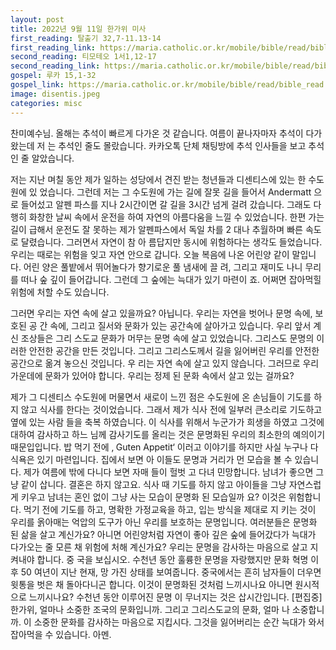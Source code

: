```yaml
---
layout: post
title: 2022년 9월 11일 한가위 미사
first_reading: 탈출기 32,7-11.13-14
first_reading_link: https://maria.catholic.or.kr/mobile/bible/read/bible_read.asp?m=1&n=102&p=32
second_reading: 티모테오 1서1,12-17
second_reading_link: https://maria.catholic.or.kr/mobile/bible/read/bible_read.asp?m=2&n=161&p=1
gospel: 루카 15,1-32
gospel_link: https://maria.catholic.or.kr/mobile/bible/read/bible_read.asp?m=2&n=149&p=15
image: disentis.jpeg
categories: misc
---
```


찬미예수님. 올해는 추석이 빠르게 다가온 것 같습니다. 여름이 끝나자마자 추석이 다가왔는데 저
는 추석인 줄도 몰랐습니다. 카카오톡 단체 채팅방에 추석 인사들을 보고 추석인 줄 알았습니다.

저는 지난 며칠 동안 제가 일하는 성당에서 견진 받는 청년들과 디센티스에 있는 한 수도원에 있
었습니다. 그런데 저는 그 수도원에 가는 길에 잘못 길을 들어서 Andermatt 으로 들어섰고 알펜
파스를 지나 2시간이면 갈 길을 3시간 넘게 걸려 갔습니다. 그래도 다행히 화창한 날씨 속에서
운전을 하여 자연의 아름다움을 느낄 수 있었습니다. 한편 가는 길이 급해서 운전도 잘 못하는
제가 알펜파스에서 독일 차를 2 대나 추월하며 빠른 속도로 달렸습니다. 그러면서 자연이 참 아
름답지만 동시에 위험하다는 생각도 들었습니다. 우리는 때로는 위험을 잊고 자연 안으로 갑니다.
오늘 복음에 나온 어린양 같이 말입니다. 어린 양은 풀밭에서 뛰어놀다가 향기로운 풀 냄새에 끌
려, 그리고 재미도 나니 무리를 떠나 숲 깊이 들어갑니다. 그런데 그 숲에는 늑대가 있기 마련이
죠. 어쩌면 잡아먹힐 위험에 처할 수도 있습니다.

그러면 우리는 자연 속에 살고 있을까요? 아닙니다. 우리는 자연을 벗어나 문명 속에, 보호된 공
간 속에, 그리고 질서와 문화가 있는 공간속에 살아가고 있습니다. 우리 앞서 계신 조상들은 그리
스도교 문화가 머무는 문명 속에 살고 있었습니다. 그리스도 문명의 이러한 안전한 공간을 만든
것입니다. 그리고 그리스도께서 길을 잃어버린 우리를 안전한 공간으로 옮겨 놓으신 것입니다. 우
리는 자연 속에 살고 있지 않습니다. 그러므로 우리 가운데에 문화가 있어야 합니다. 우리는 정제
된 문화 속에서 살고 있는 걸까요?

제가 그 디센티스 수도원에 머물면서 새로이 느낀 점은 수도원에 온 손님들이 기도를 하지 않고
식사를 한다는 것이었습니다. 그래서 제가 식사 전에 일부러 큰소리로 기도하고 옆에 있는 사람
들을 축복 하였습니다. 이 식사를 위해서 누군가가 희생을 하였고 그것에 대하여 감사하고 하느
님께 감사기도를 올리는 것은 문명화된 우리의 최소한의 예의이기 때문입입니다. 밥 먹기 전에 ‚
Guten Appetit‘ 이러고 이야기를 하지만 사실 누구나 다 식욕은 있기 마련입니다. 집에서 보면 아
이들도 문명과 거리가 먼 모습을 볼 수 있습니다. 제가 여름에 밖에 다니다 보면 자매 들이 헐벗
고 다녀 민망합니다. 남녀가 좋으면 그냥 같이 삽니다. 결혼은 하지 않고요. 식사 때 기도를 하지
않고 아이들을 그냥 자연스럽게 키우고 남녀는 혼인 없이 그냥 사는 모습이 문명화 된 모습일까
요? 이것은 위험합니다. 먹기 전에 기도를 하고, 명확한 가정교육을 하고, 입는 방식을 제대로 지
키는 것이 우리를 옭아매는 억압의 도구가 아닌 우리를 보호하는 문명입니다. 여러분들은 문명화
된 삶을 살고 계신가요? 아니면 어린양처럼 자연이 좋아 깊은 숲에 들어갔다가 늑대가 다가오는
줄 모른 채 위험에 처해 계신가요? 우리는 문명을 감사하는 마음으로 살고 지켜내야 합니다. 중
국을 보십시오. 수천년 동안 훌륭한 문명을 자랑했지만 문화 혁명 이후 50 여년이 지난 현재, 망
가진 상태를 보여줍니다. 중국에서는 흔히 남자들이 더우면 윗통을 벗은 채 돌아다니곤 합니다.
이것이 문명화된 것처럼 느끼시나요 아니면 원시적으로 느끼시나요? 수천년 동안 이루어진 문명
이 무너지는 것은 삽시간입니다. [편집중] 한가위, 얼마나 소중한 조국의 문화입니까. 그리고 그리스도교의 문화, 얼마
나 소중합니까. 이 소중한 문화를 감사하는 마음으로 지킵시다. 그것을 잃어버리는 순간 늑대가
와서 잡아먹을 수 있습니다. 아멘.
